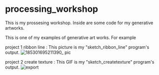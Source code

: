 # processing_workshop
This is my prossesing workshop. Inside are some code for my generative artworks.

This is one of my examples of generative art works. 
For example 

project 1 ribbon line : 
This picture is my "sketch_ribbon_line" program's output.
![185301695211390_ pic](https://github.com/jiruochong/processing_workshop/assets/142318719/f915631b-2a5a-4806-9710-7f42ebf05274)

project 2 create texture : 
This GIF is my "sketch_createtexture" program's output.
![export](https://github.com/jiruochong/processing_workshop/assets/142318719/7af6877c-befc-4379-a99a-d8e73708e82e)
